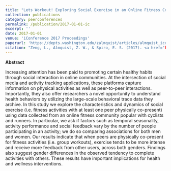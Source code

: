 ```yaml
---
title: "Lets Workout! Exploring Social Exercise in an Online Fitness Community"
collection: publications
category: peerconferences
permalink: /publication/2017-01-01-ic
excerpt: ''
date: 2017-01-01
venue: 'iConference 2017 Proceedings'
paperurl: 'https://depts.washington.edu/zalmquist/articles/almquist_iconf.pdf'
citation: "Zeng, L., Almquist, Z. W., & Spiro, E. S. (2017). <a href="https://www.ideals.illinois.edu/items/104397">Let's Workout! Exploring Social Exercise in an Online Fitness Community</a>. iConference 2017 Proceedings Vol.  2."
---
```


**Abstract**

Increasing attention has been paid to promoting certain healthy habits through social interaction in online communities. At the intersection of social media and activity tracking applications, these platforms capture information on physical activities as well as peer-to-peer interactions. Importantly, they also offer researchers a novel opportunity to understand health behaviors by utilizing the large-scale behavioral trace data they archive. In this study we explore the characteristics and dynamics of social exercise (i.e. fitness activities with at least one peer physically co-present) using data collected from an online fitness community popular with cyclists and runners. In particular, we ask if factors such as temporal seasonality, activity performance and social feedback vary by the number of people participating in an activity; we do so comparing associations for both men and women. Our results indicate that when peers are physically co-present for fitness activities (i.e. group workouts), exercise tends to be more intense and receive more feedback from other users, across both genders. Findings also suggest gender differences in the observed tendency to complete activities with others. These results have important implications for health and wellness interventions.
